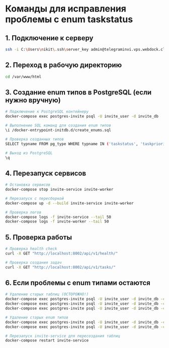 # Команды для исправления проблемы с enum taskstatus

## 1. Подключение к серверу
```bash
ssh -i C:\Users\nikit\.ssh\server_key admin@telegraminvi.vps.webdock.cloud
```

## 2. Переход в рабочую директорию
```bash
cd /var/www/html
```

## 3. Создание enum типов в PostgreSQL (если нужно вручную)
```bash
# Подключение к PostgreSQL контейнеру
docker-compose exec postgres-invite psql -U invite_user -d invite_db

# Выполнение SQL команд для создания enum типов
\i /docker-entrypoint-initdb.d/create_enums.sql

# Проверка созданных типов
SELECT typname FROM pg_type WHERE typname IN ('taskstatus', 'taskpriority', 'targetstatus', 'targetsource', 'inviteresultstatus');

# Выход из PostgreSQL
\q
```

## 4. Перезапуск сервисов
```bash
# Остановка сервисов
docker-compose stop invite-service invite-worker

# Перезапуск с пересборкой
docker-compose up -d --build invite-service invite-worker

# Проверка логов
docker-compose logs -f invite-service --tail 50
docker-compose logs -f invite-worker --tail 50
```

## 5. Проверка работы
```bash
# Проверка health check
curl -X GET "http://localhost:8002/api/v1/health/"

# Проверка создания задач
curl -X GET "http://localhost:8002/api/v1/tasks/"
```

## 6. Если проблемы с enum типами остаются
```bash
# Удаление старых таблиц (ОСТОРОЖНО!)
docker-compose exec postgres-invite psql -U invite_user -d invite_db -c "DROP TABLE IF EXISTS invite_execution_logs CASCADE;"
docker-compose exec postgres-invite psql -U invite_user -d invite_db -c "DROP TABLE IF EXISTS invite_targets CASCADE;"
docker-compose exec postgres-invite psql -U invite_user -d invite_db -c "DROP TABLE IF EXISTS invite_tasks CASCADE;"

# Удаление старых enum типов
docker-compose exec postgres-invite psql -U invite_user -d invite_db -c "DROP TYPE IF EXISTS taskstatus CASCADE;"
docker-compose exec postgres-invite psql -U invite_user -d invite_db -c "DROP TYPE IF EXISTS taskpriority CASCADE;"

# Перезапуск invite-service для пересоздания таблиц
docker-compose restart invite-service
```
